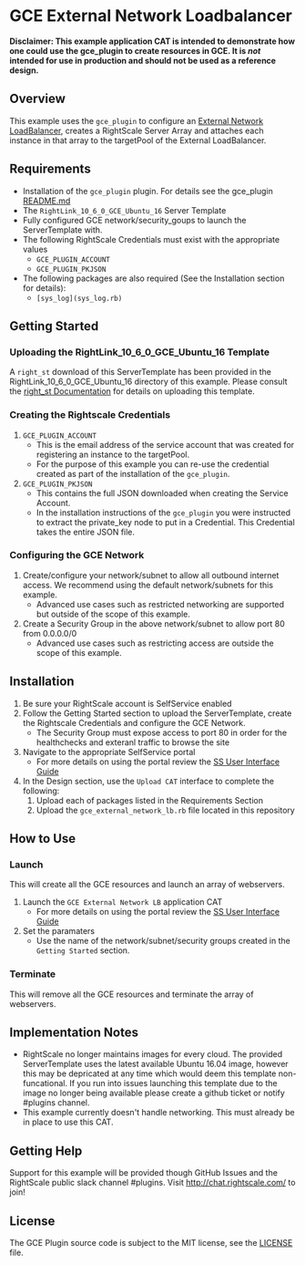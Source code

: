 
# GCE External Network Loadbalancer

**Disclaimer: This example application CAT is intended to demonstrate how one could use the gce_plugin to create resources in GCE. It is *not* intended for use in production and should not be used as a reference design.**

## Overview
This example uses the `gce_plugin` to configure an [External Network LoadBalancer](https://cloud.google.com/compute/docs/load-balancing/network/example), creates a RightScale Server Array and attaches each instance in that array to the targetPool of the External LoadBalancer.

## Requirements
- Installation of the `gce_plugin` plugin. For details see the gce_plugin [README.md](../../README.md)
- The `RightLink_10_6_0_GCE_Ubuntu_16` Server Template
- Fully configured GCE network/security_goups to launch the ServerTemplate with.
- The following RightScale Credentials must exist with the appropriate values
  - `GCE_PLUGIN_ACCOUNT`
  - `GCE_PLUGIN_PKJSON`
- The following packages are also required (See the Installation section for details):
  - `[sys_log](sys_log.rb)`

## Getting Started
### Uploading the RightLink_10_6_0_GCE_Ubuntu_16 Template
A `right_st` download of this ServerTemplate has been provided in the RightLink_10_6_0_GCE_Ubuntu_16 directory of this example. Please consult the [right_st Documentation](https://github.com/rightscale/right_st) for details on uploading this template.

### Creating the Rightscale Credentials
1. `GCE_PLUGIN_ACCOUNT`
   - This is the email address of the service account that was created for registering an instance to the targetPool.
   - For the purpose of this example you can re-use the credential created as part of the installation of the `gce_plugin`.
1. `GCE_PLUGIN_PKJSON`
   - This contains the full JSON downloaded when creating the Service Account.
   - In the installation instructions of the `gce_plugin` you were instructed to extract the private_key node to put in a Credential. This Credential takes the entire JSON file.

### Configuring the GCE Network
1. Create/configure your network/subnet to allow all outbound internet access. We recommend using the default network/subnets for this example.
   - Advanced use cases such as restricted networking are supported but outside of the scope of this example.
1. Create a Security Group in the above network/subnet to allow port 80 from 0.0.0.0/0
   - Advanced use cases such as restricting access are outside the scope of this example.

## Installation
1. Be sure your RightScale account is SelfService enabled
1. Follow the Getting Started section to upload the ServerTemplate, create the Rightscale Credentials and configure the GCE Network.
   - The Security Group must expose access to port 80 in order for the healthchecks and exteranl traffic to browse the site
1. Navigate to the appropriate SelfService portal
   - For more details on using the portal review the [SS User Interface Guide](http://docs.rightscale.com/ss/guides/ss_user_interface_guide.html)
1. In the Design section, use the `Upload CAT` interface to complete the following:
   1. Upload each of packages listed in the Requirements Section
   1. Upload the `gce_external_network_lb.rb` file located in this repository
 
## How to Use
### Launch
This will create all the GCE resources and launch an array of webservers.
1. Launch the `GCE External Network LB` application CAT
   - For more details on using the portal review the [SS User Interface Guide](http://docs.rightscale.com/ss/guides/ss_user_interface_guide.html)
1. Set the paramaters
   - Use the name of the network/subnet/security groups created in the `Getting Started` section.

### Terminate
This will remove all the GCE resources and terminate the array of webservers.

## Implementation Notes
- RightScale no longer maintains images for every cloud. The provided ServerTemplate uses the latest available Ubuntu 16.04 image, however this may be depricated at any time which would deem this template non-funcational. If you run into issues launching this template due to the image no longer being available please create a github ticket or notify #plugins channel.
- This example currently doesn't handle networking. This must already be in place to use this CAT.
	
## Getting Help
Support for this example will be provided though GitHub Issues and the RightScale public slack channel #plugins.
Visit http://chat.rightscale.com/ to join!

## License
The GCE Plugin source code is subject to the MIT license, see the [LICENSE](../../../LICENSE) file.
